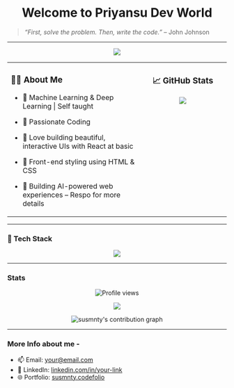 <h1 align="center"> Welcome to Priyansu Dev World </h1>

> _“First, solve the problem. Then, write the code.”_ – John Johnson

---

<p align="center">
  <img src="https://readme-typing-svg.demolab.com?font=Fira+Code&weight=500&pause=1000&color=00CFFF&center=true&vCenter=true&width=435&lines=Basic+Coder+in+Python;AI%2FML+Development;Basic+Frontend+Developer" />
</p>

<table cellspacing="0" cellpadding="0">
  <tr>
    <!-- Left Column: About Me -->
    <td valign="top" width="60%">

### 👨‍💻 About Me

- 🧬 Machine Learning & Deep Learning | Self taught  
- 🔁 Passionate Coding  
- 🧠 Love building beautiful, interactive UIs with React at basic  
- 🎨 Front-end styling using HTML & CSS  
- 🚀 Building AI-powered web experiences – Respo for more details  

    </td>

    <!-- Right Column: GitHub Stats -->
    <td valign="top" align="center" width="40%">

### 📈 GitHub Stats

<img src="https://github-readme-stats-sigma-five.vercel.app/api?username=susmnty&show_icons=true&theme=tokyonight&count_private=true&include_all_commits=true&bg_color=0d1117&hide_border=true" />

   </td>
  </tr>
</table>

---

### 🚀 Tech Stack

<div align="center">
  <img src="https://skillicons.dev/icons?i=python,tensorflow,pytorch,react,html,css" />
</div>

---

### Stats
<p align="center">
  <img src="https://komarev.com/ghpvc/?username=susmnty&style=flat-square&color=brightgreen" alt="Profile views" />
</p>


<p align="center">
  <img src="https://github-readme-streak-stats.herokuapp.com/?user=susmnty&theme=tokyonight&hide_border=false&border_radius=12&date_format=M%20j%5B%2C%20Y%5D" />
</p>

<!-- GitHub Contribution Graph -->
<p align="center">
  <img src="https://activity-graph.vercel.app/graph?username=susmnty&theme=react&area=true&hide_border=true&custom_title=Contribution%20Graph" alt="susmnty's contribution graph" />
</p>

---

### More Info about me -

- 📫 Email: [your@email.com](mailto:spkusmnty@gmail.com)
- 💼 LinkedIn: [linkedin.com/in/your-link](https://www.linkedin.com/in/priyansu12/)
- 🌐 Portfolio: [susmnty.codefolio](https://codolio.com/profile/sonusmnty) 
